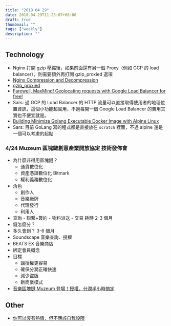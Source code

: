 ```yaml
---
title: "2018 04 29"
date: 2018-04-29T11:25:07+08:00
draft: true
thumbnail: ""
tags: ["weekly"]
description: ""
---
```


## Technology

* Nginx 打開 gzip 壓縮後，如果前面還有另一個 Proxy（例如 GCP 的 load balancer），則需要額外再打開 gzip_proxied 選項
 * [Nginx Compression and Decompression](https://docs.nginx.com/nginx/admin-guide/web-server/compression/)
 * [gzip_proxied](http://nginx.org/en/docs/http/ngx_http_gzip_module.html#gzip_proxied)
* [Farewell, MaxMind! Geolocating requests with Google Load Balancer for free!](https://blog.doit-intl.com/farewell-maxmind-geolocating-requests-with-google-load-balancer-for-free-7938f5adbef0)
 * Sars: 過 GCP 的 Load Balancer 的 HTTP 流量可以直接取得使用者的地理位置資訊，這個小功能超實用，不過每開一個 Google Load Balancer 的費用其實也不便宜就是。
* [Building Minimize Golang Executable Docker Image with Alpine Linux](http://dinolai.com/notes/golang/minimize-golang-executable-docker-image-with-alpine-linux.html)
 * Sars: 目前 GoLang 寫的程式都是直接放在 `scratch` 裡面，不過 alpine 還是一個可以考慮的起點

### 4/24 Muzeum 區塊鏈創意產業開放協定 技術發佈會

* 為什麼非得用區塊鏈？
    * 通貨數位化
    * 資產憑證數位化 Bitmark
    * 權利義務數位化
* 角色
    * 創作人
    * 音樂廠牌
    * 代理發行
    * 利用人
* 查詢 - 聯繫+簽約 - 物料派送 - 交易 耗時 2-3 個月
* 錢怎麼分？
* 多久會到？ 3-6 個月
* Soundscape 音樂查詢、授權
* BEATS EX 音樂商店
* 綁定會員概念
* 目標
    * 讓授權更容易
    * 確保分潤正確快速
    * 減少盜版
    * 新商業模式
* [音樂區塊鏈 Muzeum 登場！授權、分潤半小時搞定](https://www.inside.com.tw/2018/04/24/muzeum-blockchain-protocol)


## Other

* [你可以沒有熱情，但不應該自我設限](https://medium.com/@nightspirit622/-ca623ed508cc)
